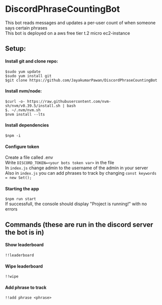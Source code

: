 # DiscordPhraseCountingBot
This bot reads messages and updates a per-user count of when someone says certain phrases\
This bot is deployed on a aws free tier t.2 micro ec2-instance
## Setup:
#### Install git and clone repo:
```
$sudo yum update
$sudo yum install git
$git clone https://github.com/JayakumarPawan/DiscordPhraseCountingBot
```
#### Install nvm/node:
```
$curl -o- https://raw.githubusercontent.com/nvm-sh/nvm/v0.39.5/install.sh | bash
$. ~/.nvm/nvm.sh
$nvm install --lts
```
#### Install dependencies
``$npm -i``
#### Configure token
Create a file called .env\
Write ``DISCORD_TOKEN=<your bots token var>`` in the file\
In ``index.js`` change admin to the username of the admin in your server\
Also in ``index.js`` you can add phrases to track by changing ``const keywords = new Set();`` 
#### Starting the app
``$npm run start``\
If successfull, the console should display "Project is running!" with no errors
## Commands (these are run in the discord server the bot is in)
#### Show leaderboard
``!!leaderboard``
#### Wipe leaderboard
``!!wipe``
#### Add phrase to track
``!!add phrase <phrase>``
